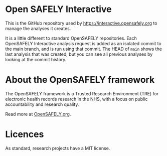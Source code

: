 # Open SAFELY Interactive

This is the GitHub repository used by <https://interactive.opensafely.org> to manage the analyses it creates.

It is a little different to standard OpenSAFELY repositories. Each OpenSAFELY
Interactive analysis request is added as an isolated commit to the main branch,
and is run using that commit. The HEAD of `main` shows the last analysis that
was created, but you can see all previous analyses by looking at the commit
history.


# About the OpenSAFELY framework

The OpenSAFELY framework is a Trusted Research Environment (TRE) for electronic
health records research in the NHS, with a focus on public accountability and
research quality.

Read more at [OpenSAFELY.org](https://opensafely.org).

# Licences
As standard, research projects have a MIT license. 
